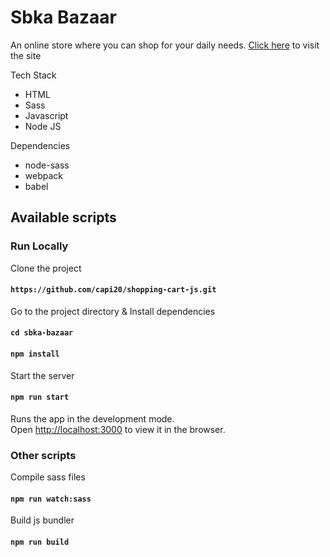 # Sbka Bazaar

An online store where you can shop for your daily needs. [Click here](https://sbka-bazaar.herokuapp.com/) to visit the site

Tech Stack

- HTML
- Sass
- Javascript
- Node JS

Dependencies

- node-sass
- webpack
- babel

## Available scripts

### Run Locally

Clone the project

#### `https://github.com/capi20/shopping-cart-js.git`

Go to the project directory & Install dependencies

#### `cd sbka-bazaar`
#### `npm install`

Start the server

#### `npm run start`

Runs the app in the development mode.\
Open [http://localhost:3000](http://localhost:3000) to view it in the browser.

### Other scripts

Compile sass files

#### `npm run watch:sass`

Build js bundler

#### `npm run build`
